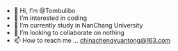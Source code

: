 - 👋 Hi, I’m @Tombulibo
- 👀 I’m interested in coding
- 🌱 I’m currently study in NanChang University
- 💞️ I’m looking to collaborate on nothing
- 📫 How to reach me ... chinachengyuantong@163.com

<!---
Tombulibo/Tombulibo is a ✨ special ✨ repository because its `README.md` (this file) appears on your GitHub profile.
You can click the Preview link to take a look at your changes.
--->

